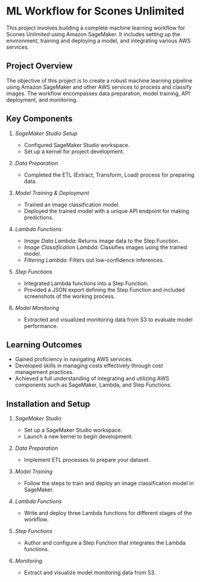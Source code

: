 # ML Workflow for Scones Unlimited

This project involves building a complete machine learning workflow for Scones Unlimited using Amazon SageMaker. It includes setting up the environment, training and deploying a model, and integrating various AWS services.

## Project Overview

The objective of this project is to create a robust machine learning pipeline using Amazon SageMaker and other AWS services to process and classify images. The workflow encompasses data preparation, model training, API deployment, and monitoring.

## Key Components

1. *SageMaker Studio Setup*
   - Configured SageMaker Studio workspace.
   - Set up a kernel for project development.

2. *Data Preparation*
   - Completed the ETL (Extract, Transform, Load) process for preparing data.

3. *Model Training & Deployment*
   - Trained an image classification model.
   - Deployed the trained model with a unique API endpoint for making predictions.

4. *Lambda Functions*
   - *Image Data Lambda:* Returns image data to the Step Function.
   - *Image Classification Lambda:* Classifies images using the trained model.
   - *Filtering Lambda:* Filters out low-confidence inferences.

5. *Step Functions*
   - Integrated Lambda functions into a Step Function.
   - Provided a JSON export defining the Step Function and included screenshots of the working process.

6. *Model Monitoring*
   - Extracted and visualized monitoring data from S3 to evaluate model performance.

## Learning Outcomes

- Gained proficiency in navigating AWS services.
- Developed skills in managing costs effectively through cost management practices.
- Achieved a full understanding of integrating and utilizing AWS components such as SageMaker, Lambda, and Step Functions.

## Installation and Setup

1. *SageMaker Studio*
   - Set up a SageMaker Studio workspace.
   - Launch a new kernel to begin development.

2. *Data Preparation*
   - Implement ETL processes to prepare your dataset.

3. *Model Training*
   - Follow the steps to train and deploy an image classification model in SageMaker.

4. *Lambda Functions*
   - Write and deploy three Lambda functions for different stages of the workflow.

5. *Step Functions*
   - Author and configure a Step Function that integrates the Lambda functions.

6. *Monitoring*
   - Extract and visualize model monitoring data from S3.

